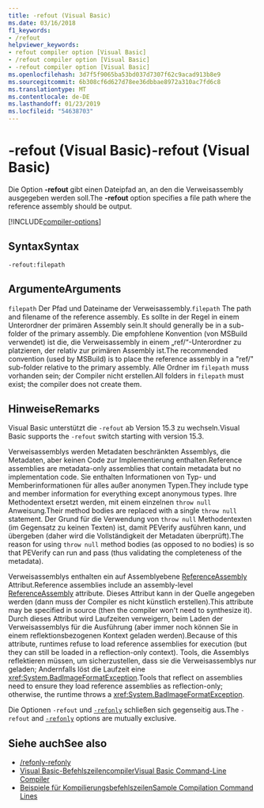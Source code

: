 ```yaml
---
title: -refout (Visual Basic)
ms.date: 03/16/2018
f1_keywords:
- /refout
helpviewer_keywords:
- refout compiler option [Visual Basic]
- /refout compiler option [Visual Basic]
- -refout compiler option [Visual Basic]
ms.openlocfilehash: 3d7f5f9065ba53bd037d7307f62c9acad913b8e9
ms.sourcegitcommit: 6b308cf6d627d78ee36dbbae8972a310ac7fd6c8
ms.translationtype: MT
ms.contentlocale: de-DE
ms.lasthandoff: 01/23/2019
ms.locfileid: "54638703"
---
```

# <a name="-refout-visual-basic"></a><span data-ttu-id="8a839-102">-refout (Visual Basic)</span><span class="sxs-lookup"><span data-stu-id="8a839-102">-refout (Visual Basic)</span></span>

<span data-ttu-id="8a839-103">Die Option **-refout** gibt einen Dateipfad an, an den die Verweisassembly ausgegeben werden soll.</span><span class="sxs-lookup"><span data-stu-id="8a839-103">The **-refout** option specifies a file path where the reference assembly should be output.</span></span>

[!INCLUDE[compiler-options](~/includes/compiler-options.md)]

## <a name="syntax"></a><span data-ttu-id="8a839-104">Syntax</span><span class="sxs-lookup"><span data-stu-id="8a839-104">Syntax</span></span>

```console
-refout:filepath
```

## <a name="arguments"></a><span data-ttu-id="8a839-105">Argumente</span><span class="sxs-lookup"><span data-stu-id="8a839-105">Arguments</span></span>

 <span data-ttu-id="8a839-106">`filepath` Der Pfad und Dateiname der Verweisassembly.</span><span class="sxs-lookup"><span data-stu-id="8a839-106">`filepath` The path and filename of the reference assembly.</span></span> <span data-ttu-id="8a839-107">Es sollte in der Regel in einem Unterordner der primären Assembly sein.</span><span class="sxs-lookup"><span data-stu-id="8a839-107">It should generally be in a sub-folder of the primary assembly.</span></span> <span data-ttu-id="8a839-108">Die empfohlene Konvention (von MSBuild verwendet) ist die, die Verweisassembly in einem „ref/“-Unterordner zu platzieren, der relativ zur primären Assembly ist.</span><span class="sxs-lookup"><span data-stu-id="8a839-108">The recommended convention (used by MSBuild) is to place the reference assembly in a "ref/" sub-folder relative to the primary assembly.</span></span> <span data-ttu-id="8a839-109">Alle Ordner im `filepath` muss vorhanden sein; der Compiler nicht erstellen.</span><span class="sxs-lookup"><span data-stu-id="8a839-109">All folders in `filepath` must exist; the compiler does not create them.</span></span> 

## <a name="remarks"></a><span data-ttu-id="8a839-110">Hinweise</span><span class="sxs-lookup"><span data-stu-id="8a839-110">Remarks</span></span>

<span data-ttu-id="8a839-111">Visual Basic unterstützt die `-refout` ab Version 15.3 zu wechseln.</span><span class="sxs-lookup"><span data-stu-id="8a839-111">Visual Basic supports the `-refout` switch starting with version 15.3.</span></span>

<span data-ttu-id="8a839-112">Verweisassemblys werden Metadaten beschränkten Assemblys, die Metadaten, aber keinen Code zur Implementierung enthalten.</span><span class="sxs-lookup"><span data-stu-id="8a839-112">Reference assemblies are metadata-only assemblies that contain metadata but no implementation code.</span></span> <span data-ttu-id="8a839-113">Sie enthalten Informationen von Typ- und Memberinformationen für alles außer anonymen Typen.</span><span class="sxs-lookup"><span data-stu-id="8a839-113">They include type and member information for everything except anonymous types.</span></span> <span data-ttu-id="8a839-114">Ihre Methodentext ersetzt werden, mit einem einzelnen `throw null` Anweisung.</span><span class="sxs-lookup"><span data-stu-id="8a839-114">Their method bodies are replaced with a single `throw null` statement.</span></span> <span data-ttu-id="8a839-115">Der Grund für die Verwendung von `throw null` Methodentexten (im Gegensatz zu keinen Texten) ist, damit PEVerify ausführen kann, und übergeben (daher wird die Vollständigkeit der Metadaten überprüft).</span><span class="sxs-lookup"><span data-stu-id="8a839-115">The reason for using `throw null` method bodies (as opposed to no bodies) is so that PEVerify can run and pass (thus validating the completeness of the metadata).</span></span>

<span data-ttu-id="8a839-116">Verweisassemblys enthalten ein auf Assemblyebene [ReferenceAssembly](xref:System.Runtime.CompilerServices.ReferenceAssemblyAttribute) Attribut.</span><span class="sxs-lookup"><span data-stu-id="8a839-116">Reference assemblies include an assembly-level [ReferenceAssembly](xref:System.Runtime.CompilerServices.ReferenceAssemblyAttribute) attribute.</span></span> <span data-ttu-id="8a839-117">Dieses Attribut kann in der Quelle angegeben werden (dann muss der Compiler es nicht künstlich erstellen).</span><span class="sxs-lookup"><span data-stu-id="8a839-117">This attribute may be specified in source (then the compiler won't need to synthesize it).</span></span> <span data-ttu-id="8a839-118">Durch dieses Attribut wird Laufzeiten verweigern, beim Laden der Verweisassemblys für die Ausführung (aber immer noch können Sie in einem reflektionsbezogenen Kontext geladen werden).</span><span class="sxs-lookup"><span data-stu-id="8a839-118">Because of this attribute, runtimes refuse to load reference assemblies for execution (but they can still be loaded in a reflection-only context).</span></span> <span data-ttu-id="8a839-119">Tools, die Assemblys reflektieren müssen, um sicherzustellen, dass sie die Verweisassemblys nur geladen; Andernfalls löst die Laufzeit eine <xref:System.BadImageFormatException>.</span><span class="sxs-lookup"><span data-stu-id="8a839-119">Tools that reflect on assemblies need to ensure they load reference assemblies as reflection-only; otherwise, the runtime throws a <xref:System.BadImageFormatException>.</span></span>

<span data-ttu-id="8a839-120">Die Optionen `-refout` und [`-refonly`](refonly-compiler-option.md) schließen sich gegenseitig aus.</span><span class="sxs-lookup"><span data-stu-id="8a839-120">The `-refout` and [`-refonly`](refonly-compiler-option.md) options are mutually exclusive.</span></span>

## <a name="see-also"></a><span data-ttu-id="8a839-121">Siehe auch</span><span class="sxs-lookup"><span data-stu-id="8a839-121">See also</span></span>
- [<span data-ttu-id="8a839-122">/refonly</span><span class="sxs-lookup"><span data-stu-id="8a839-122">-refonly</span></span>](refonly-compiler-option.md)
- [<span data-ttu-id="8a839-123">Visual Basic-Befehlszeilencompiler</span><span class="sxs-lookup"><span data-stu-id="8a839-123">Visual Basic Command-Line Compiler</span></span>](index.md)
- [<span data-ttu-id="8a839-124">Beispiele für Kompilierungsbefehlszeilen</span><span class="sxs-lookup"><span data-stu-id="8a839-124">Sample Compilation Command Lines</span></span>](sample-compilation-command-lines.md)

